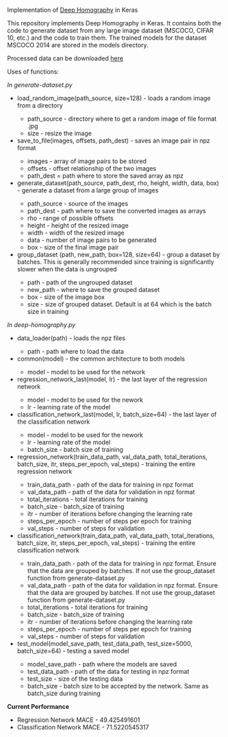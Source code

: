 Implementation of <a href="https://arxiv.org/abs/1606.03798">Deep Homography</a> in Keras

This repository implements Deep Homography in Keras. It contains both the code to generate dataset from any large image dataset (MSCOCO, CIFAR 10, etc.) and the code to train them. The trained models for the dataset MSCOCO 2014 are stored in the models directory.

Processed data can be downloaded <a href="https://1drv.ms/f/s!Ao8Y5FscWK9imoYp7eWyvlNfZMHIuA">here</a>

Uses of functions:

<i>In generate-dataset.py</i>
<ul>
  <li>load_random_image(path_source, size=128) - loads a random image from a directory</li>
  <ul>
    <li>path_source - directory where to get a random image of file format .jpg</li>
    <li>size - resize the image</li>
  </ul>
  <li>save_to_file(images, offsets, path_dest) - saves an image pair in npz format</li>
  <ul>
    <li>images - array of image pairs to be stored</li>
    <li>offsets - offset relationship of the two images</li>
    <li>path_dest = path where to store the saved array as npz</li>
  </ul>
  <li>generate_dataset(path_source, path_dest, rho, height, width, data, box) - generate a dataset from a large group of images</li>
  <ul>
    <li>path_source - source of the images</li>
    <li>path_dest - path where to save the converted images as arrays</li>
    <li>rho - range of possible offsets</li>
    <li>height - height of the resized image</li>
    <li>width - width of the resized image</li>
    <li>data - number of image pairs to be generated</li>
    <li>box - size of the final image pair</li>
  </ul> 
  <li>group_dataset (path, new_path, box=128, size=64) - group a dataset by batches. This is generally recommended since training is significantly slower when the data is ungrouped</li>
  <ul>
    <li>path - path of the ungrouped dataset</li>
    <li>new_path - where to save the grouped dataset</li>
    <li>box - size of the image box</li>
    <li>size - size of grouped dataset. Default is at 64 which is the batch size in training</li>
  </ul>
</ul>

<i>In deep-homography.py</i>
<ul>
  <li>data_loader(path) - loads the npz files</li>
  <ul>
    <li>path - path where to load the data</li>
  </ul>
  <li>common(model) - the common architecture to both models</li>
  <ul>
    <li>model - model to be used for the network</li>
  </ul>
  <li>regression_network_last(model, lr) - the last layer of the regression network</li>
  <ul>
    <li>model - model to be used for the nework</li>
    <li>lr - learning rate of the model</li>
  </ul>
  <li>classification_network_last(model, lr, batch_size=64) - the last layer of the classification network</li>
  <ul>
    <li>model - model to be used for the nework</li>
    <li>lr - learning rate of the model</li>
    <li>batch_size - batch size of training</li>
  </ul>
  <li>regression_network(train_data_path, val_data_path, total_iterations, batch_size, itr, steps_per_epoch, val_steps) - training the entire regression network</li>
  <ul>
    <li>train_data_path - path of the data for training in npz format</li>
    <li>val_data_path - path of the data for validation in npz format</li>
    <li>total_iterations - total iterations for training</li>
    <li>batch_size - batch_size of training</li>
    <li>itr - number of iterations before changing the learning rate</li>
    <li>steps_per_epoch - number of steps per epoch for training</li>
    <li>val_steps - number of steps for validation</li>
  </ul>
  <li>classification_network(train_data_path, val_data_path, total_iterations, batch_size, itr, steps_per_epoch, val_steps) - training the entire classification network</li>
  <ul>
    <li>train_data_path - path of the data for training in npz format. Ensure that the data are grouped by batches. If not use the group_dataset function from generate-dataset.py</li>
    <li>val_data_path - path of the data for validation in npz format. Ensure that the data are grouped by batches. If not use the group_dataset function from generate-dataset.py</li>
    <li>total_iterations - total iterations for training</li>
    <li>batch_size - batch_size of training</li>
    <li>itr - number of iterations before changing the learning rate</li>
    <li>steps_per_epoch - number of steps per epoch for training</li>
    <li>val_steps - number of steps for validation</li>
  </ul>
  <li>test_model(model_save_path, test_data_path, test_size=5000, batch_size=64) - testing a saved model</li>
  <ul>
    <li>model_save_path - path where the models are saved</li>
    <li>test_data_path - path of the data for testing in npz format</li>
    <li>test_size - size of the testing data</li>
    <li>batch_size - batch size to be accepted by the network. Same as batch_size during training</li>
  </ul>
</ul>

<b>Current Performance</b>
<ul>
  <li>Regression Network MACE - 49.425491601</li>
  <li>Classification Network MACE - 71.5220545317</li>
</ul>
  
